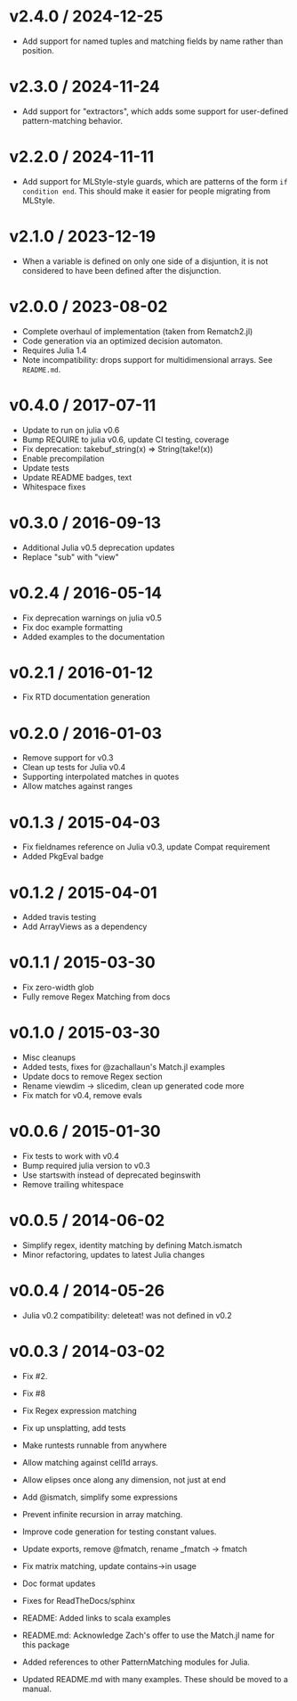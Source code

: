
v2.4.0 / 2024-12-25
===================

  * Add support for named tuples and matching fields
    by name rather than position.

v2.3.0 / 2024-11-24
===================

  * Add support for "extractors", which adds some support
    for user-defined pattern-matching behavior.

v2.2.0 / 2024-11-11
===================

  * Add support for MLStyle-style guards, which are
    patterns of the form `if condition end`. This should
    make it easier for people migrating from MLStyle.

v2.1.0 / 2023-12-19
===================

  * When a variable is defined on only one side of a disjuntion,
    it is not considered to have been defined after the disjunction.

v2.0.0 / 2023-08-02
===================

  * Complete overhaul of implementation (taken from Rematch2.jl)
  * Code generation via an optimized decision automaton.
  * Requires Julia 1.4
  * Note incompatibility: drops support for multidimensional arrays.  See `README.md`.

v0.4.0 / 2017-07-11
==================

  * Update to run on julia v0.6
  * Bump REQUIRE to julia v0.6, update CI testing, coverage
  * Fix deprecation: takebuf_string(x) => String(take!(x))
  * Enable precompilation
  * Update tests
  * Update README badges, text
  * Whitespace fixes

v0.3.0 / 2016-09-13
==================

  * Additional Julia v0.5 deprecation updates
  * Replace "sub" with "view"

v0.2.4 / 2016-05-14
===================

  * Fix deprecation warnings on julia v0.5
  * Fix doc example formatting
  * Added examples to the documentation

v0.2.1 / 2016-01-12
===================

  * Fix RTD documentation generation

v0.2.0 / 2016-01-03
===================

  * Remove support for v0.3
  * Clean up tests for Julia v0.4
  * Supporting interpolated matches in quotes
  * Allow matches against ranges

v0.1.3 / 2015-04-03
===================

  * Fix fieldnames reference on Julia v0.3, update Compat requirement
  * Added PkgEval badge

v0.1.2 / 2015-04-01
===================

  * Added travis testing
  * Add ArrayViews as a dependency

v0.1.1 / 2015-03-30
===================

  * Fix zero-width glob
  * Fully remove Regex Matching from docs

v0.1.0 / 2015-03-30
===================

  * Misc cleanups
  * Added tests, fixes for @zachallaun's Match.jl examples
  * Update docs to remove Regex section
  * Rename viewdim -> slicedim, clean up generated code more
  * Fix match for v0.4, remove evals

v0.0.6 / 2015-01-30
===================

  * Fix tests to work with v0.4
  * Bump required julia version to v0.3
  * Use startswith instead of deprecated beginswith
  * Remove trailing whitespace

v0.0.5 / 2014-06-02
===================

  * Simplify regex, identity matching by defining Match.ismatch
  * Minor refactoring, updates to latest Julia changes

v0.0.4 / 2014-05-26
===================

  * Julia v0.2 compatibility: deleteat! was not defined in v0.2

v0.0.3 / 2014-03-02
===================

  * Fix #2.
  * Fix #8
  * Fix Regex expression matching
  * Fix up unsplatting, add tests
  * Make runtests runnable from anywhere
  * Allow matching against cell1d arrays.
  * Allow elipses once along any dimension, not just at end
  * Add @ismatch, simplify some expressions
  * Prevent infinite recursion in array matching.
  * Improve code generation for testing constant values.
  * Update exports, remove @fmatch, rename _fmatch -> fmatch
  * Fix matrix matching, update contains->in usage

  * Doc format updates
  * Fixes for ReadTheDocs/sphinx

  * README: Added links to scala examples
  * README.md: Acknowledge Zach's offer to use the Match.jl name for this package
  * Added references to other PatternMatching modules for Julia.
  * Updated README.md with many examples.  These should be moved to a manual.

